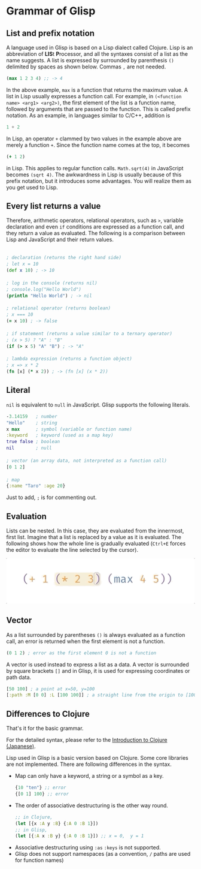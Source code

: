 # Grammar of Glisp

## List and prefix notation

A language used in Glisp is based on a Lisp dialect called Clojure. Lisp is an abbreviation of **LIS**t **P**rocessor, and all the syntaxes consist of a list as the name suggests. A list is expressed by surrounded by parenthesis `()` delimited by spaces as shown below. Commas `,` are not needed.

```clojure
(max 1 2 3 4) ;; -> 4
```

In the above example, `max` is a function that returns the maximum value. A list in Lisp usually expresses a function call. For example, in `(<function name> <arg1> <arg2>)`, the first element of the list is a function name, followed by arguments that are passed to the function. This is called prefix notation. As an example, in languages similar to C/C++, addition is

```js
1 + 2
```

In Lisp, an operator `+` clammed by two values in the example above are merely a function `+`. Since the function name comes at the top, it becomes

```clojure
(+ 1 2)
```

in Lisp. This applies to regular function calls. `Math.sqrt(4)` in JavaScript becomes `(sqrt 4)`. The awkwardness in Lisp is usually because of this prefix notation, but it introduces some advantages. You will realize them as you get used to Lisp.

## Every list returns a value

Therefore, arithmetic operators, relational operators, such as `>`, variable declaration and even `if` conditions are expressed as a function call, and they return a value as evaluated. The following is a comparison between Lisp and JavaScript and their return values.

```clojure

; declaration (returns the right hand side)
; let x = 10
(def x 10) ; -> 10

; log in the console (returns nil)
; console.log("Hello World")
(println "Hello World") ; -> nil

; relational operator (returns boolean)
; x === 10
(= x 10) ; -> false

; if statement (returns a value similar to a ternary operator)
; (x > 5) ? "A" : "B"
(if (> x 5) "A" "B") ; -> "A"

; lambda expression (returns a function object)
; x => x * 2
(fn [x] (* x 2)) ; -> (fn [x] (x * 2))
```

## Literal

`nil` is equivalent to `null` in JavaScript. Glisp supports the following literals.

```clojure
-3.14159   ; number
"Hello"    ; string
x max      ; symbol (variable or function name)
:keyword   ; keyword (used as a map key)
true false ; boolean
nil        ; null

; vector (an array data, not interpreted as a function call)
[0 1 2]

; map
{:name "Taro" :age 20}
```

Just to add, `;` is for commenting out.

## Evaluation

Lists can be nested. In this case, they are evaluated from the innermost, first list. Imagine that a list is replaced by a value as it is evaluated. The following shows how the whole line is gradually evaluated (`Ctrl+E` forces the editor to evaluate the line selected by the cursor).

![demonstrating gradual evaluation in the editor](../_media/evaluation.gif)

## Vector

As a list surrounded by parentheses `()` is always evaluated as a function call, an error is returned when the first element is not a function.

```clojure
(0 1 2) ; error as the first element 0 is not a function
```

A vector is used instead to express a list as a data. A vector is surrounded by square brackets `[]` and in Glisp, it is used for expressing coordinates or path data.

```clojure
[50 100] ; a point at x=50, y=100
[:path :M [0 0] :L [100 100]] ; a straight line from the origin to [100 100]
```

## Differences to Clojure

That's it for the basic grammar.

For the detailed syntax, please refer to the [Introduction to Clojure (Japanese)](https://japan-clojurians.github.io/clojure-site-ja/guides/learn/syntax).

Lisp used in Glisp is a basic version based on Clojure. Some core libraries are not implemented. There are following differences in the syntax.

- Map can only have a keyword, a string or a symbol as a key.
  ```clojure
  {10 "ten"} ;; error
  {[0 1] 100} ;; error
  ```
- The order of associative destructuring is the other way round.
  ```clojure
  ;; in Clojure,
  (let [{x :A y :B} {:A 0 :B 1}])
  ;; in Glisp,
  (let [{:A x :B y} {:A 0 :B 1}]) ;; x = 0,  y = 1
  ```
- Associative destructuring using `:as` `:keys` is not supported.
- Glisp does not support namespaces (as a convention, `/` paths are used for function names)
